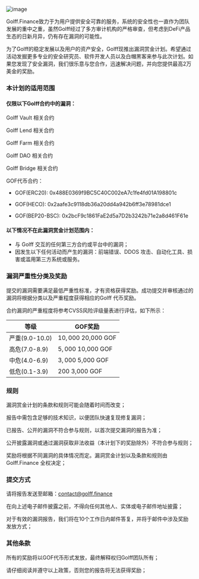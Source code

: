 ![image](http://docs.golff.com/blog/page/33.png)

Golff.Finance致力于为用户提供安全可靠的服务，系统的安全性也一直作为团队发展的重中之重，虽然Golff经过了多方审计机构的严格审查，但考虑到DeFi产品生态的日新月异，仍有存在漏洞的可能性。



为了Golff的稳定发展以及用户的资产安全，Golff现推出漏洞赏金计划。希望通过活动发掘更多专业的安全研究员、软件开发人员以及白帽黑客来参与此次计划。如果您发现了安全漏洞，我们很乐意与您合作，迅速解决问题，并向您提供最高2万美金的奖励。



### 本计划的适用范围

#### 仅限以下Golff合约中的漏洞：

Golff Vault 相关合约

Golff Lend 相关合约

Golff Farm 相关合约

Golff DAO 相关合约

Golff Bridge 相关合约

GOF代币合约：

- GOF(ERC20): 0x488E0369f9BC5C40C002eA7c1fe4fd01A198801c
- GOF(HECO): 0x2aafe3c9118db36a20dd4a942b6ff3e78981dce1

- GOF(BEP20-BSC): 0x2bcF9c1861FaE2d5a7D2b3242b71e2a8d461F61e



#### 以下情况不在此漏洞赏金计划范围内：

- 与 Golff 交互的任何第三方合约或平台中的漏洞；
- 因发生以下任何活动而产生的漏洞：前端错误、DDOS 攻击、自动化工具、损害或滥用第三方系统或服务。



### 漏洞严重性分类及奖励

提交的漏洞需要满足最低严重性标准，才有资格获得奖励。成功提交并审核通过的漏洞将根据分类以及严重程度获得相应的Golff 代币奖励。



合约漏洞的严重程度将参考CVSS风险评级量表进行评估，如下所示：

| 等级           | GOF奖励             |
| -------------- | ------------------- |
| 严重(9.0-10.0) | $10,000~$20,000 GOF |
| 高危(7.0-8.9)  | $5,000~$10,000 GOF  |
| 中危(4.0-6.9)  | $3,000~$5,000 GOF   |
| 低危(0.1-3.9)  | $200~$3,000 GOF     |



### 规则

漏洞赏金计划的条款和规则可能会随着时间而改变；

报告中需包含足够的技术知识，以便团队快速复现修复漏洞；

已报告、公开的漏洞不符合参与规则，以首次提交漏洞的报告为准；

公开披露漏洞或通过漏洞获取非法收益（本计划下的奖励除外）不符合参与规则；

奖励将根据不同漏洞的具体情况而定。漏洞赏金计划以及条款和规则由 Golff.Finance 全权决定；



### 提交方式

请将报告发送至邮箱：contact@golff.finance 

在向上述电子邮件披露之前，不得向任何其他人、实体或电子邮件地址披露；

对于有效的漏洞报告，我们将在10个工作日内邮件答复，并将于邮件中涉及奖励发放方式；



### 其他条款

所有的奖励将以GOF代币形式发放，最终解释权归Golff团队所有；

请仔细阅读并遵守以上政策，否则您的报告将无法获得奖励；
